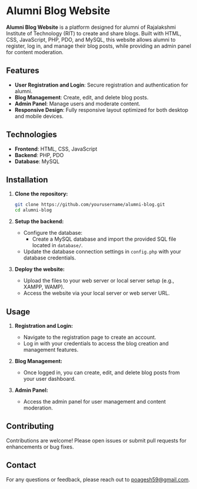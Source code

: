 # Alumni Blog Website

**Alumni Blog Website** is a platform designed for alumni of Rajalakshmi Institute of Technology (RIT) to create and share blogs. Built with HTML, CSS, JavaScript, PHP, PDO, and MySQL, this website allows alumni to register, log in, and manage their blog posts, while providing an admin panel for content moderation.

## Features

- **User Registration and Login**: Secure registration and authentication for alumni.
- **Blog Management**: Create, edit, and delete blog posts.
- **Admin Panel**: Manage users and moderate content.
- **Responsive Design**: Fully responsive layout optimized for both desktop and mobile devices.

## Technologies

- **Frontend**: HTML, CSS, JavaScript
- **Backend**: PHP, PDO
- **Database**: MySQL

## Installation

1. **Clone the repository:**
    ```bash
    git clone https://github.com/yourusername/alumni-blog.git
    cd alumni-blog
    ```

2. **Setup the backend:**
    - Configure the database:
      - Create a MySQL database and import the provided SQL file located in `database/`.
    - Update the database connection settings in `config.php` with your database credentials.

3. **Deploy the website:**
    - Upload the files to your web server or local server setup (e.g., XAMPP, WAMP).
    - Access the website via your local server or web server URL.

## Usage

1. **Registration and Login:**
    - Navigate to the registration page to create an account.
    - Log in with your credentials to access the blog creation and management features.

2. **Blog Management:**
    - Once logged in, you can create, edit, and delete blog posts from your user dashboard.

3. **Admin Panel:**
    - Access the admin panel for user management and content moderation.

## Contributing

Contributions are welcome! Please open issues or submit pull requests for enhancements or bug fixes.


## Contact

For any questions or feedback, please reach out to poagesh59@gmail.com.

